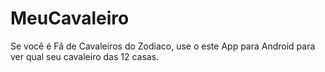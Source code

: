 # MeuCavaleiro
Se você é Fã de Cavaleiros do Zodiaco, use o este App para Android para ver qual seu cavaleiro das 12 casas.
